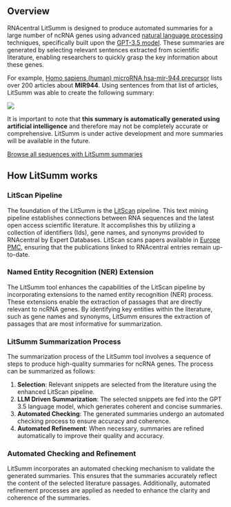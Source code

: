 
## Overview

RNAcentral LitSumm is designed to produce automated summaries for a large number of ncRNA genes using advanced
[natural language processing](https://en.wikipedia.org/wiki/Natural_language_processing) techniques, specifically built
upon the [GPT-3.5 model](https://platform.openai.com/docs/models). These summaries are generated by selecting relevant
sentences extracted from scientific literature, enabling researchers to quickly grasp the key information about these genes.

For example, [Homo sapiens (human) microRNA hsa-mir-944 precursor](/rna/URS0000663F9C/9606?tab=pub) lists over 200
articles about **MIR944**. Using sentences from that list of articles, LitSumm was able to create the following
summary:

<a href="/rna/URS0000663F9C/9606">
    <img class="thumbnail" src="/static/img/litsumm-example.png">
</a>

It is important to note that **this summary is automatically generated using artificial intelligence** and therefore may
not be completely accurate or comprehensive. LitSumm is under active development and more summaries will be available in the future.

<a class="btn btn-primary" href='/search?q=has_litsumm:"True"'>Browse all sequences with LitSumm summaries</a>

## How LitSumm works

### LitScan Pipeline

The foundation of the LitSumm is the [LitScan](/help/litscan) pipeline. This text mining pipeline establishes
connections between RNA sequences and the latest open access scientific literature. It accomplishes this by utilizing a
collection of identifiers (Ids), gene names, and synonyms provided to RNAcentral by Expert Databases. LitScan scans
papers available in [Europe PMC](https://europepmc.org/), ensuring that the publications linked to RNAcentral entries
remain up-to-date.

### Named Entity Recognition (NER) Extension

The LitSumm tool enhances the capabilities of the LitScan pipeline by incorporating extensions to the named entity
recognition (NER) process. These extensions enable the extraction of passages that are directly relevant to ncRNA genes.
By identifying key entities within the literature, such as gene names and synonyms, LitSumm ensures the extraction of
passages that are most informative for summarization.

### LitSumm Summarization Process

The summarization process of the LitSumm tool involves a sequence of steps to produce high-quality summaries for ncRNA
genes. The process can be summarized as follows:

1. **Selection**: Relevant snippets are selected from the literature using the enhanced LitScan pipeline.
2. **LLM Driven Summarization**: The selected snippets are fed into the GPT 3.5 language model, which generates coherent and concise summaries.
3. **Automated Checking**: The generated summaries undergo an automated checking process to ensure accuracy and coherence.
4. **Automated Refinement**: When necessary, summaries are refined automatically to improve their quality and accuracy.

### Automated Checking and Refinement

LitSumm incorporates an automated checking mechanism to validate the generated summaries. This ensures that the
summaries accurately reflect the content of the selected literature passages. Additionally, automated refinement
processes are applied as needed to enhance the clarity and coherence of the summaries.
